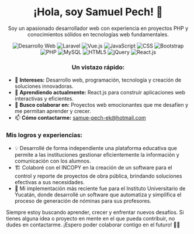 <h1 align="center">¡Hola, soy Samuel Pech! 👋</h1>

<p align="center">
  Soy un apasionado desarrollador web con experiencia en proyectos PHP y conocimientos sólidos en tecnologías web fundamentales.
</p>

<p align="center">
  <img src="https://img.shields.io/badge/Desarrollo%20Web-%E2%9D%A4%EF%B8%8F-red" alt="Desarrollo Web">
  <img src="https://img.shields.io/badge/Laravel-%F0%9F%9A%80-orange" alt="Laravel">
  <img src="https://img.shields.io/badge/Vue.js-%E2%9C%A8-green" alt="Vue.js">
  <img src="https://img.shields.io/badge/JavaScript-%E2%9C%A8-yellow" alt="JavaScript">
  <img src="https://img.shields.io/badge/CSS-%F0%9F%92%85-purple" alt="CSS">
  <img src="https://img.shields.io/badge/Bootstrap-%F0%9F%85%B0-orange" alt="Bootstrap">
  <img src="https://img.shields.io/badge/PHP-%F0%9F%90%98-blueviolet" alt="PHP">
  <img src="https://img.shields.io/badge/MySQL-%F0%9F%93%8B-green" alt="MySQL">
  <img src="https://img.shields.io/badge/HTML5-%E2%9C%94%EF%B8%8F-orange" alt="HTML5">
  <img src="https://img.shields.io/badge/jQuery-%F0%9F%94%A5-blue" alt="jQuery">
  <img src="https://img.shields.io/badge/React.js-%F0%9F%9A%80-blue" alt="React.js">
</p>

<h3 align="center">Un vistazo rápido:</h3>

- 👀 **Intereses:** Desarrollo web, programación, tecnología y creación de soluciones innovadoras.
- 🌱 **Aprendiendo actualmente:** React.js para construir aplicaciones web interactivas y eficientes.
- 💼 **Busco colaborar en:** Proyectos web emocionantes que me desafíen y me permitan aprender y crecer.
- 📫 **Cómo contactarme:** [samue-pech-ek@hotmail.com](mailto:samue-pech-ek@hotmail.com)

### Mis logros y experiencias:

- 💡 Desarrollé de forma independiente una plataforma educativa que permite a las instituciones gestionar eficientemente la información y comunicación con los alumnos.
- 🏗️ Colaboré con el INCOPY en la creación de un software para el control y reporte de proyectos de obra pública, brindando soluciones efectivas a sus necesidades.
- 🚀 Mi implementación más reciente fue para el Instituto Universitario de Yucatán, donde desarrollé un software que automatiza y simplifica el proceso de generación de nóminas para sus profesores.

Siempre estoy buscando aprender, crecer y enfrentar nuevos desafíos. Si tienes alguna idea o proyecto en mente en el que pueda contribuir, no dudes en contactarme. 
¡Espero poder colaborar contigo en el futuro! 👨‍💻
